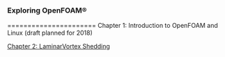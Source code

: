 ### Exploring OpenFOAM®
======================
Chapter 1: Introduction to OpenFOAM and Linux (draft planned for 2018)

[Chapter 2: LaminarVortex Shedding](http://comflics.blogspot.de/2014/08/openfoam-tutorial-4-laminar-vortex-shedding.html)
